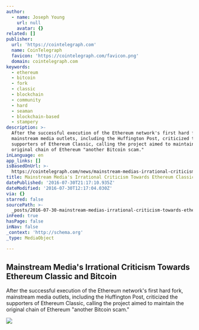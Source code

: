 ```yaml
---
author:
  - name: Joseph Young
    url: null
    avatar: {}
related: []
publisher:
  url: 'https://cointelegraph.com'
  name: CoinTelegraph
  favicon: 'https://cointelegraph.com/favicon.png'
  domain: cointelegraph.com
keywords:
  - ethereum
  - bitcoin
  - fork
  - classic
  - blockchain
  - community
  - hard
  - seaman
  - blockchain-based
  - stampery
description: >-
  After the successful execution of the Ethereum network's first hard fork,
  mainstream media outlets, including the Huffington Post, criticized the
  supporters of Ethereum Classic, calling the project aimed to maintain the
  original chain of Ethereum "another Bitcoin scam."
inLanguage: en
app_links: []
isBasedOnUrl: >-
  https://cointelegraph.com/news/mainstream-medias-irrational-criticism-towards-ethereum-classic-and-bitcoin
title: Mainstream Media's Irrational Criticism Towards Ethereum Classic and Bitcoin
datePublished: '2016-07-30T21:17:10.935Z'
dateModified: '2016-07-30T12:17:04.030Z'
via: {}
starred: false
sourcePath: >-
  _posts/2016-07-30-mainstream-medias-irrational-criticism-towards-ethereum-cla.md
inFeed: true
hasPage: false
inNav: false
_context: 'http://schema.org'
_type: MediaObject

---
```

<article style=""><h1>Mainstream Media's Irrational Criticism Towards Ethereum Classic and Bitcoin</h1><p>After the successful execution of the Ethereum network's first hard fork, mainstream media outlets, including the Huffington Post, criticized the supporters of Ethereum Classic, calling the project aimed to maintain the original chain of Ethereum "another Bitcoin scam."</p><img src="https://cointelegraph.com/images/725_Ly9jb2ludGVsZWdyYXBoLmNvbS9zdG9yYWdlL3VwbG9hZHMvdmlldy8xYTM2YzQ3MjQ5ZTEwODBiNTU5Y2YxNzJhZmFjZmVhNi5qcGc=.jpg" /></article>
